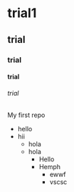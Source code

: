 # trial1
## trial
### trial
#### trial
###### trial
My first repo

- hello
- hii
  - hola
  - hola
    - Hello
    - Hemph
      - ewwf
      - vscsc
  

